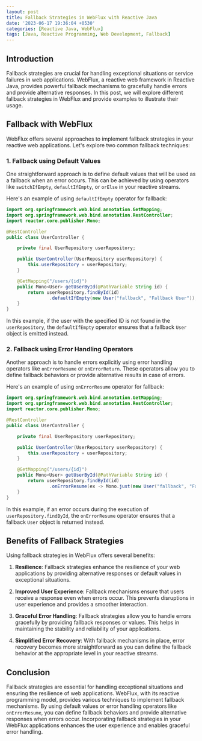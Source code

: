 ```yaml
---
layout: post
title: Fallback Strategies in WebFlux with Reactive Java
date: '2023-06-17 19:36:04 +0530'
categories: [Reactive Java, WebFlux]
tags: [Java, Reactive Programming, Web Development, Fallback]
---
```

## Introduction

Fallback strategies are crucial for handling exceptional situations or service failures in web applications. WebFlux, a reactive web framework in Reactive Java, provides powerful fallback mechanisms to gracefully handle errors and provide alternative responses. In this post, we will explore different fallback strategies in WebFlux and provide examples to illustrate their usage.

## Fallback with WebFlux

WebFlux offers several approaches to implement fallback strategies in your reactive web applications. Let's explore two common fallback techniques:

### 1. Fallback using Default Values

One straightforward approach is to define default values that will be used as a fallback when an error occurs. This can be achieved by using operators like `switchIfEmpty`, `defaultIfEmpty`, or `orElse` in your reactive streams.

Here's an example of using `defaultIfEmpty` operator for fallback:

```java
import org.springframework.web.bind.annotation.GetMapping;
import org.springframework.web.bind.annotation.RestController;
import reactor.core.publisher.Mono;

@RestController
public class UserController {

    private final UserRepository userRepository;

    public UserController(UserRepository userRepository) {
        this.userRepository = userRepository;
    }

    @GetMapping("/users/{id}")
    public Mono<User> getUserById(@PathVariable String id) {
        return userRepository.findById(id)
                .defaultIfEmpty(new User("fallback", "Fallback User"));
    }
}
```

In this example, if the user with the specified ID is not found in the `userRepository`, the `defaultIfEmpty` operator ensures that a fallback `User` object is emitted instead.

### 2. Fallback using Error Handling Operators

Another approach is to handle errors explicitly using error handling operators like `onErrorResume` or `onErrorReturn`. These operators allow you to define fallback behaviors or provide alternative results in case of errors.

Here's an example of using `onErrorResume` operator for fallback:

```java
import org.springframework.web.bind.annotation.GetMapping;
import org.springframework.web.bind.annotation.RestController;
import reactor.core.publisher.Mono;

@RestController
public class UserController {

    private final UserRepository userRepository;

    public UserController(UserRepository userRepository) {
        this.userRepository = userRepository;
    }

    @GetMapping("/users/{id}")
    public Mono<User> getUserById(@PathVariable String id) {
        return userRepository.findById(id)
                .onErrorResume(ex -> Mono.just(new User("fallback", "Fallback User")));
    }
}
```

In this example, if an error occurs during the execution of `userRepository.findById`, the `onErrorResume` operator ensures that a fallback `User` object is returned instead.

## Benefits of Fallback Strategies

Using fallback strategies in WebFlux offers several benefits:

1. **Resilience**: Fallback strategies enhance the resilience of your web applications by providing alternative responses or default values in exceptional situations.

2. **Improved User Experience**: Fallback mechanisms ensure that users receive a response even when errors occur. This prevents disruptions in user experience and provides a smoother interaction.

3. **Graceful Error Handling**: Fallback strategies allow you to handle errors gracefully by providing fallback responses or values. This helps in maintaining the stability and reliability of your applications.

4. **Simplified Error Recovery**: With fallback mechanisms in place, error recovery becomes more straightforward as you can define the fallback behavior at the appropriate level in your reactive streams.

## Conclusion

Fallback strategies are essential for handling exceptional situations and ensuring the resilience of web applications. WebFlux, with its reactive programming model, provides various techniques to implement fallback mechanisms. By using default values or error handling operators like `onErrorResume`, you can define fallback behaviors and provide alternative responses when errors occur. Incorporating fallback strategies in your WebFlux applications enhances the user experience and enables graceful error handling.